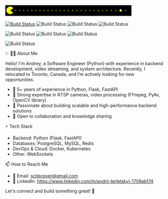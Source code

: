 <img src="https://github.com/AndreSci/Cpp/blob/main/data_loading.gif" alt="Загрузка данных" width="400">

[![Build Status](https://img.shields.io/badge/python-3.10-green)](https://www.python.org/downloads/) ![Build Status](https://img.shields.io/badge/Go-1.23.5-blue)
![Build Status](https://img.shields.io/badge/GIL-2022-orange) ![Build Status](https://img.shields.io/badge/SQL-2021-orange) 

![Build Status](https://img.shields.io/badge/thread-2023-orange) ![Build Status](https://img.shields.io/badge/Multiprocessing-2024-orange) ![Build Status](https://img.shields.io/badge/Async-2023-orange)

![Build Status](https://img.shields.io/badge/Docker-2023-blue)

✨ 👨‍💻 About Me

Hello! I'm Andrey, a Software Engineer (Python) with experience in backend development, video streaming, and system architecture. Recently, I relocated to Toronto, Canada, and I’m actively looking for new opportunities.

+ 🔹 5+ years of experience in Python, Flask, FastAPI
+ 🔹 Strong expertise in RTSP cameras, video processing (FFmpeg, PyAv, OpenCV library)
+ 🔹 Passionate about building scalable and high-performance backend solutions
+ 🔹 Open to collaboration and knowledge sharing

⚡ Tech Stack
 + Backend: Python (Flask, FastAPI)
 + Databases: PostgreSQL, MySQL, Redis
 + DevOps & Cloud: Docker, Kubernetes
 + Other: WebSockets

📫 How to Reach Me
 + 📧 Email: scitecever@gmail.com
 + 🔗 LinkedIn: https://www.linkedin.com/in/andrii-terletskyi-1708ab174

Let's connect and build something great! 🚀

<!---
AndreSci/AndreSci is a ✨ special ✨ repository because its `README.md` (this file) appears on your GitHub profile.
You can click the Preview link to take a look at your changes.
--->
